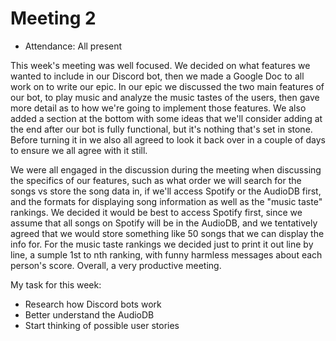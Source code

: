 # Meeting 2

- Attendance: All present

This week's meeting was well focused. We decided on what features we wanted to include in our Discord bot,
then we made a Google Doc to all work on to write our epic. In our epic we discussed the two main features
of our bot, to play music and analyze the music tastes of the users, then gave more detail as to how we're
going to implement those features. We also added a section at the bottom with some ideas that we'll consider
adding at the end after our bot is fully functional, but it's nothing that's set in stone. Before turning it 
in we also all agreed to look it back over in a couple of days to ensure we all agree with it still.

We were all engaged in the discussion during the meeting when discussing the specifics of our features, such
as what order we will search for the songs vs store the song data in, if we'll access Spotify or the AudioDB
first, and the formats for displaying song information as well as the "music taste" rankings. We decided it
would be best to access Spotify first, since we assume that all songs on Spotify will be in the AudioDB, and
we tentatively agreed that we would store something like 50 songs that we can display the info for. For the
music taste rankings we decided just to print it out line by line, a sumple 1st to nth ranking, with funny
harmless messages about each person's score. Overall, a very productive meeting.

My task for this week:

- Research how Discord bots work
- Better understand the AudioDB
- Start thinking of possible user stories
